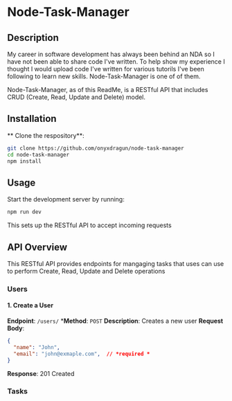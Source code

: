 # Node-Task-Manager

## Description

My career in software development has always been behind an NDA so I have not been able to share code I've written. To help show my experience I thought I would upload code I've written for various tutorils I've been following to learn new skills. Node-Task-Manager is one of of them.

Node-Task-Manager, as of this ReadMe, is a RESTful API that includes CRUD (Create, Read, Update and Delete) model.

## Installation

** Clone the respository**:
```bash
git clone https://github.com/onyxdragun/node-task-manager
cd node-task-manager
npm install
```

## Usage
Start the development server by running:
```bash
npm run dev
```
This sets up the RESTful API to accept incoming requests

## API Overview
This RESTful API provides endpoints for mangaging tasks that uses can use to perform Create, Read, Update and Delete operations

### Users

#### 1. Create a User
**Endpoint**: `/users/`
***Method**: `POST`
**Description**: Creates a new user
**Request Body**:
```json
{
  "name": "John",
  "email": "john@exmaple.com",  // *required *
}
```
**Response**: 201 Created

### Tasks
